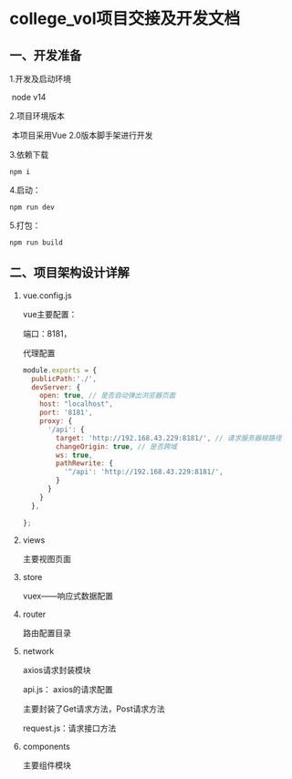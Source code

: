 # college_vol项目交接及开发文档

## 一、开发准备

1.开发及启动环境

​	node v14

2.项目环境版本

​	本项目采用Vue 2.0版本脚手架进行开发

3.依赖下载

```
npm i
```

4.启动：

```
npm run dev 
```

5.打包：

```
npm run build
```



## 二、项目架构设计详解

1. vue.config.js

   vue主要配置：

   端口：8181，

   代理配置

   ```javascript
   module.exports = {
     publicPath:'./',
     devServer: {
       open: true, // 是否自动弹出浏览器页面
       host: "localhost",
       port: '8181',
       proxy: {
         '/api': {
           target: 'http://192.168.43.229:8181/', // 请求服务器根路径
           changeOrigin: true, // 是否跨域
           ws: true,
           pathRewrite: {
             '^/api': 'http://192.168.43.229:8181/',
           }
         }
       }
     },
     
   };
   ```

2. views

   主要视图页面

3. store

   vuex——响应式数据配置

4. router

   路由配置目录

5. network

   axios请求封装模块

   api.js： axios的请求配置

   主要封装了Get请求方法，Post请求方法

   request.js：请求接口方法

6. components

   主要组件模块

   













